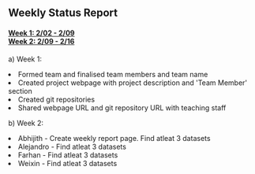 <h2>Weekly Status Report</h2>

<h4><a href="#week1">Week 1: 2/02 - 2/09</a><br/>
<a href="#week2">Week 2: 2/09 - 2/16</a></h4>

<div id="week1">
<p>
a) Week 1:
</div>
<li>Formed team and finalised team members and team name
<li>Created project webpage with project description and 'Team Member' section
<li>Created git repositories
<li>Shared webpage URL and git repository URL with teaching staff</p>

<div id="week2">
<p>
b) Week 2:
</div>
<li>Abhijith - Create weekly report page. Find atleat 3 datasets</br>
<li>Alejandro - Find atleat 3 datasets</br>
<li>Farhan - Find atleat 3 datasets</br>
<li>Weixin - Find atleat 3 datasets
</p>


